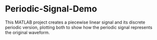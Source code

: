 # Periodic-Signal-Demo
This MATLAB project creates a piecewise linear signal and its discrete periodic version, plotting both to show how the periodic signal represents the original waveform.
